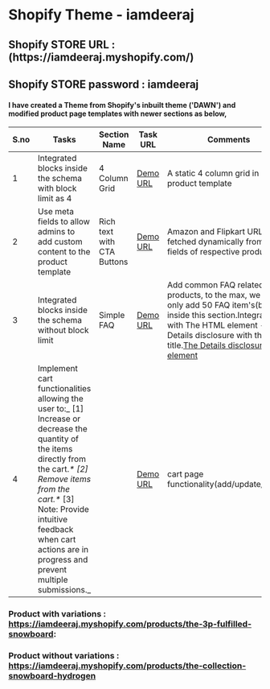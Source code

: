 

<h1 align="left">Shopify Theme - iamdeeraj</h1>

<h2 align="left">Shopify STORE URL : (https://iamdeeraj.myshopify.com/) </h2>
<h2 align="left">Shopify STORE password : iamdeeraj </h2>

<h4 align="left">I have created a Theme from Shopify's inbuilt theme ('DAWN') and modified product page templates with newer sections as below,</h4>


  | S.no | Tasks                                                                          | Section Name               | Task URL                                                                                          | Comments                                                                                              |
|------|-------------------------------------------------------------------------------|----------------------------|---------------------------------------------------------------------------------------------------|-------------------------------------------------------------------------------------------------------|
| 1    | Integrated blocks inside the schema with block limit as 4                     | 4 Column Grid              | [Demo URL](https://iamdeeraj.myshopify.com/products/the-3p-fulfilled-snowboard#four-col-grid-section) | A static 4 column grid in product template                                                            |
| 2    | Use meta fields to allow admins to add custom content to the product template | Rich text with CTA Buttons | [Demo URL](https://iamdeeraj.myshopify.com/products/the-3p-fulfilled-snowboard#helpful-wrapper)       | Amazon and Flipkart URL's are fetched dynamically from meta-fields of respective products.            |
| 3    | Integrated blocks inside the schema without block limit                       | Simple FAQ                 | [Demo URL](https://iamdeeraj.myshopify.com/products/the-collection-snowboard-liquid#common-faqs)      | Add common FAQ related to products, to the max, we can only add 50 FAQ item's(blocks) inside this section.Integrated with The HTML element -Details disclosure with the title.[The Details disclosure element](https://developer.mozilla.org/en-US/docs/Web/HTML/Element/details) |
| 4    | Implement cart functionalities allowing the user to:_  [1]  Increase or decrease the quantity of the items directly from the cart._*  [2]  Remove items from the cart.*_ [3]  Note: Provide intuitive feedback when cart actions are in progress and prevent multiple submissions._                         |                            | [Demo URL](https://iamdeeraj.myshopify.com/cart)                                                     | cart page functionality(add/update/delete) |



### Product with variations : https://iamdeeraj.myshopify.com/products/the-3p-fulfilled-snowboard:


### Product without variations :  https://iamdeeraj.myshopify.com/products/the-collection-snowboard-hydrogen



